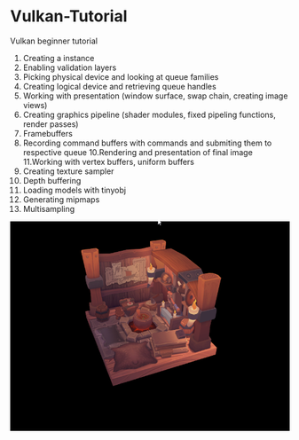 # Vulkan-Tutorial
Vulkan beginner tutorial
1. Creating a instance
2. Enabling validation layers
3. Picking physical device and looking at queue families 
4. Creating logical device and retrieving queue handles
5. Working with presentation (window surface, swap chain, creating image views)
6. Creating graphics pipeline (shader modules, fixed pipeling functions, render passes)
7. Framebuffers
8. Recording command buffers with commands and submiting them to respective queue
10.Rendering and presentation of final image
11.Working with vertex buffers, uniform buffers
12. Creating texture sampler
13. Depth buffering
14. Loading models with tinyobj
15. Generating mipmaps
16. Multisampling

![ScreenShot](result/Vulkan.png)
